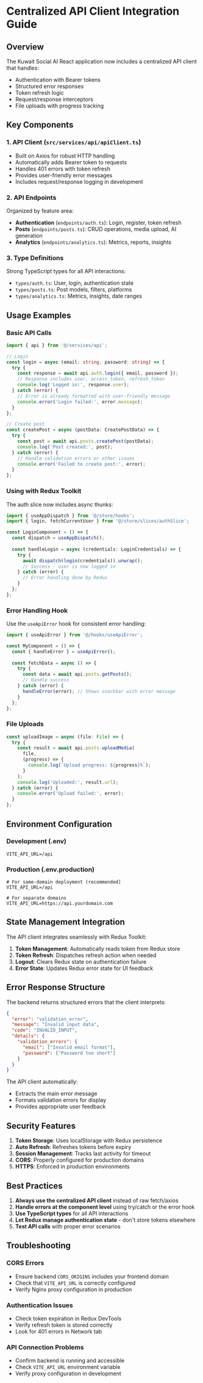 # Centralized API Client Integration Guide

## Overview

The Kuwait Social AI React application now includes a centralized API client that handles:
- Authentication with Bearer tokens
- Structured error responses
- Token refresh logic
- Request/response interceptors
- File uploads with progress tracking

## Key Components

### 1. API Client (`src/services/api/apiClient.ts`)
- Built on Axios for robust HTTP handling
- Automatically adds Bearer token to requests
- Handles 401 errors with token refresh
- Provides user-friendly error messages
- Includes request/response logging in development

### 2. API Endpoints
Organized by feature area:
- **Authentication** (`endpoints/auth.ts`): Login, register, token refresh
- **Posts** (`endpoints/posts.ts`): CRUD operations, media upload, AI generation
- **Analytics** (`endpoints/analytics.ts`): Metrics, reports, insights

### 3. Type Definitions
Strong TypeScript types for all API interactions:
- `types/auth.ts`: User, login, authentication state
- `types/posts.ts`: Post models, filters, platforms
- `types/analytics.ts`: Metrics, insights, date ranges

## Usage Examples

### Basic API Calls

```typescript
import { api } from '@/services/api';

// Login
const login = async (email: string, password: string) => {
  try {
    const response = await api.auth.login({ email, password });
    // Response includes user, access_token, refresh_token
    console.log('Logged in:', response.user);
  } catch (error) {
    // Error is already formatted with user-friendly message
    console.error('Login failed:', error.message);
  }
};

// Create post
const createPost = async (postData: CreatePostData) => {
  try {
    const post = await api.posts.createPost(postData);
    console.log('Post created:', post);
  } catch (error) {
    // Handle validation errors or other issues
    console.error('Failed to create post:', error);
  }
};
```

### Using with Redux Toolkit

The auth slice now includes async thunks:

```typescript
import { useAppDispatch } from '@/store/hooks';
import { login, fetchCurrentUser } from '@/store/slices/authSlice';

const LoginComponent = () => {
  const dispatch = useAppDispatch();
  
  const handleLogin = async (credentials: LoginCredentials) => {
    try {
      await dispatch(login(credentials)).unwrap();
      // Success - user is now logged in
    } catch (error) {
      // Error handling done by Redux
    }
  };
};
```

### Error Handling Hook

Use the `useApiError` hook for consistent error handling:

```typescript
import { useApiError } from '@/hooks/useApiError';

const MyComponent = () => {
  const { handleError } = useApiError();
  
  const fetchData = async () => {
    try {
      const data = await api.posts.getPosts();
      // Handle success
    } catch (error) {
      handleError(error); // Shows snackbar with error message
    }
  };
};
```

### File Uploads

```typescript
const uploadImage = async (file: File) => {
  try {
    const result = await api.posts.uploadMedia(
      file,
      (progress) => {
        console.log(`Upload progress: ${progress}%`);
      }
    );
    console.log('Uploaded:', result.url);
  } catch (error) {
    console.error('Upload failed:', error);
  }
};
```

## Environment Configuration

### Development (.env)
```env
VITE_API_URL=/api
```

### Production (.env.production)
```env
# For same-domain deployment (recommended)
VITE_API_URL=/api

# For separate domains
VITE_API_URL=https://api.yourdomain.com
```

## State Management Integration

The API client integrates seamlessly with Redux Toolkit:

1. **Token Management**: Automatically reads token from Redux store
2. **Token Refresh**: Dispatches refresh action when needed
3. **Logout**: Clears Redux state on authentication failure
4. **Error State**: Updates Redux error state for UI feedback

## Error Response Structure

The backend returns structured errors that the client interprets:

```json
{
  "error": "validation_error",
  "message": "Invalid input data",
  "code": "INVALID_INPUT",
  "details": {
    "validation_errors": {
      "email": ["Invalid email format"],
      "password": ["Password too short"]
    }
  }
}
```

The API client automatically:
- Extracts the main error message
- Formats validation errors for display
- Provides appropriate user feedback

## Security Features

1. **Token Storage**: Uses localStorage with Redux persistence
2. **Auto Refresh**: Refreshes tokens before expiry
3. **Session Management**: Tracks last activity for timeout
4. **CORS**: Properly configured for production domains
5. **HTTPS**: Enforced in production environments

## Best Practices

1. **Always use the centralized API client** instead of raw fetch/axios
2. **Handle errors at the component level** using try/catch or the error hook
3. **Use TypeScript types** for all API interactions
4. **Let Redux manage authentication state** - don't store tokens elsewhere
5. **Test API calls** with proper error scenarios

## Troubleshooting

### CORS Errors
- Ensure backend `CORS_ORIGINS` includes your frontend domain
- Check that `VITE_API_URL` is correctly configured
- Verify Nginx proxy configuration in production

### Authentication Issues
- Check token expiration in Redux DevTools
- Verify refresh token is stored correctly
- Look for 401 errors in Network tab

### API Connection Problems
- Confirm backend is running and accessible
- Check `VITE_API_URL` environment variable
- Verify proxy configuration in development